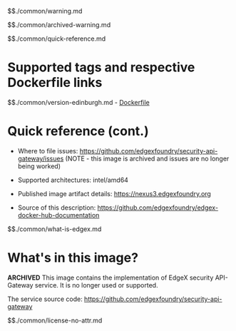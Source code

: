 $$./common/warning.md

$$./common/archived-warning.md

$$./common/quick-reference.md

# Supported tags and respective Dockerfile links

$$./common/version-edinburgh.md
        - [Dockerfile](https://github.com/edgexfoundry/security-api-gateway/blob/edinburgh/Dockerfile)

# Quick reference (cont.)

- Where to file issues: https://github.com/edgexfoundry/security-api-gateway/issues (NOTE - this image is archived and issues are no longer being worked)

- Supported architectures: intel/amd64

- Published image artifact details: https://nexus3.edgexfoundry.org

- Source of this description: https://github.com/edgexfoundry/edgex-docker-hub-documentation

$$./common/what-is-edgex.md

# What's in this image?

**ARCHIVED**
This image contains the implementation of EdgeX security API-Gateway service.  It is no longer used or supported.

The service source code: https://github.com/edgexfoundry/security-api-gateway

$$./common/license-no-attr.md
